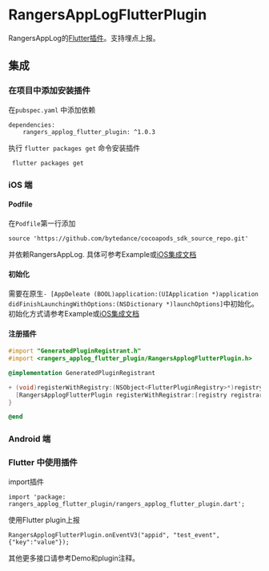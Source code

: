 # RangersAppLogFlutterPlugin

 RangersAppLog的[Flutter插件](https://pub.dev/packages/rangers_applog_flutter_plugin)。支持埋点上报。
 
##  集成

### 在项目中添加安装插件
在`pubspec.yaml` 中添加依赖
```
dependencies:
    rangers_applog_flutter_plugin: ^1.0.3
```
 
执行 `flutter packages get` 命令安装插件
```
 flutter packages get  
```

### iOS 端
#### Podfile
在`Podfile`第一行添加
```
source 'https://github.com/bytedance/cocoapods_sdk_source_repo.git'
```
并依赖RangersAppLog. 具体可参考Example或[iOS集成文档](https://datarangers.com.cn/datarangers/help/doc?lid=1097&did=8547)

#### 初始化
需要在原生`- [AppDeleate (BOOL)application:(UIApplication *)application didFinishLaunchingWithOptions:(NSDictionary *)launchOptions]`中初始化。
初始化方式请参考Example或[iOS集成文档](https://datarangers.com.cn/datarangers/help/doc?lid=1097&did=8547)
 
#### 注册插件
```objective-c
#import "GeneratedPluginRegistrant.h"
#import <rangers_applog_flutter_plugin/RangersApplogFlutterPlugin.h>

@implementation GeneratedPluginRegistrant

+ (void)registerWithRegistry:(NSObject<FlutterPluginRegistry>*)registry {
  [RangersApplogFlutterPlugin registerWithRegistrar:[registry registrarForPlugin:@"RangersApplogFlutterPlugin"]];
}

@end
```

### Android 端


  
### Flutter 中使用插件 
import插件

```
import 'package: rangers_applog_flutter_plugin/rangers_applog_flutter_plugin.dart';
```

使用Flutter plugin上报

 ```
 RangersApplogFlutterPlugin.onEventV3("appid", "test_event", {"key":"value"});
 ```

其他更多接口请参考Demo和plugin注释。

